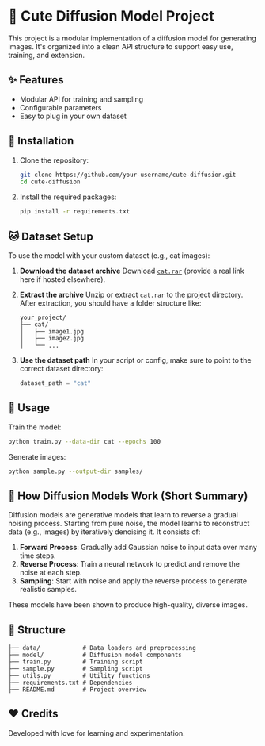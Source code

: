 # 🐾 Cute Diffusion Model Project

This project is a modular implementation of a diffusion model for generating images. It's organized into a clean API structure to support easy use, training, and extension.

## ✨ Features

* Modular API for training and sampling
* Configurable parameters
* Easy to plug in your own dataset

## 🔧 Installation

1. Clone the repository:

   ```bash
   git clone https://github.com/your-username/cute-diffusion.git
   cd cute-diffusion
   ```

2. Install the required packages:

   ```bash
   pip install -r requirements.txt
   ```

## 🐱 Dataset Setup

To use the model with your custom dataset (e.g., cat images):

1. **Download the dataset archive**
   Download [`cat.rar`](#) (provide a real link here if hosted elsewhere).

2. **Extract the archive**
   Unzip or extract `cat.rar` to the project directory. After extraction, you should have a folder structure like:

   ```
   your_project/
   ├── cat/
   │   ├── image1.jpg
   │   ├── image2.jpg
   │   └── ...
   ```

3. **Use the dataset path**
   In your script or config, make sure to point to the correct dataset directory:

   ```python
   dataset_path = "cat"
   ```

## 🚀 Usage

Train the model:

```bash
python train.py --data-dir cat --epochs 100
```

Generate images:

```bash
python sample.py --output-dir samples/
```

## 🧠 How Diffusion Models Work (Short Summary)

Diffusion models are generative models that learn to reverse a gradual noising process. Starting from pure noise, the model learns to reconstruct data (e.g., images) by iteratively denoising it. It consists of:

1. **Forward Process**: Gradually add Gaussian noise to input data over many time steps.
2. **Reverse Process**: Train a neural network to predict and remove the noise at each step.
3. **Sampling**: Start with noise and apply the reverse process to generate realistic samples.

These models have been shown to produce high-quality, diverse images.

## 📁 Structure

```
├── data/            # Data loaders and preprocessing
├── model/           # Diffusion model components
├── train.py         # Training script
├── sample.py        # Sampling script
├── utils.py         # Utility functions
├── requirements.txt # Dependencies
├── README.md        # Project overview
```

## ❤️ Credits

Developed with love for learning and experimentation.
